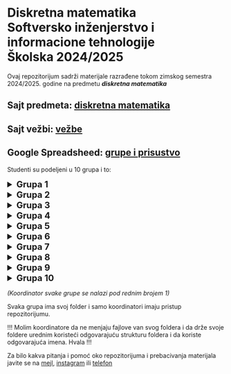 # Diskretna matematika <br /> Softversko inženjerstvo i informacione tehnologije <br /> Školska 2024/2025

Ovaj repozitorijum sadrži materijale razrađene tokom zimskog semestra 2024/2025. godine na predmetu _**diskretna matematika**_

## Sajt predmeta: [diskretna matematika](https://sites.google.com/view/dm-ftn/)
## Sajt vežbi: [vežbe](https://sites.google.com/site/radojkaciganovicftn/nastava/diskretna-matematika)
## Google Spreadsheed: [grupe i prisustvo](https://docs.google.com/spreadsheets/d/1iswk5rPmq2TmWJsrjGqEH26QxKZlirThVUGUnAvm6wM)

Studenti su podeljeni u 10 grupa i to:

<!--Grupa 1 -->
<details>
    <summary style="font-size: 1.25rem; font-weight: bold">Grupa 1</summary>
    <table>
        <thead>
            <tr>
                <th>Br.</th>
                <th>Student</th>
                <th>Broj indeksa</th>
            </tr>
        </thead>
            <tr>
                <td><b><i>1.</i></b></td>
                <td><b><i>Aleksa Dejanović</i></b></td>
                <td><b><i>SV24/2023</i></b></td>
            </tr>
            <tr>
                <td>2.</td>
                <td>Mihajlo Milojević</td>
                <td>SV57/2023</td>
            </tr>
            <tr>
                <td>3.</td>
                <td>Sara Stojkov</td>
                <td>SV38/2023</td>
            </tr>
            <tr>
                <td>4.</td>
                <td>Luka Prlinčević</td>
                <td>SV36/2023</td>
            </tr>
            <tr>
                <td>5.</td>
                <td>Anđela Bulatović</td>
                <td>SV35/2023</td>
            </tr>
            <tr>
                <td>6.</td>
                <td>Marko Milutin</td>
                <td>SV40/2023</td>
            </tr>
            <tr>
                <td>7.</td>
                <td>Petar Popović</td>
                <td>SV17/2023</td>
            </tr>
            <tr>
                <td>8.</td>
                <td>Boško Vasilić</td>
                <td>SV48/2023</td>
            </tr>
        <tbody>
        </tbody>
    </table>
</details>

<!--Grupa 2 -->
<details>
    <summary style="font-size: 1.25rem; font-weight: bold">Grupa 2</summary>
    <table>
        <thead>
            <tr>
                <th>Br.</th>
                <th>Student</th>
                <th>Broj indeksa</th>
            </tr>
        </thead>
            <tr>
                <td><b><i>1.</i></b></td>
                <td><b><i>Bogdan Ljubinković</i></b></td>
                <td><b><i>SV2/2023</i></b></td>
            </tr>
            <tr>
                <td>2.</td>
                <td>Miljan Jokić</td>
                <td>SV59/2023</td>
            </tr>
            <tr>
                <td>3.</td>
                <td>Lazar Jović</td>
                <td>SV43/2023</td>
            </tr>
            <tr>
                <td>4.</td>
                <td>Marko Đorđević</td>
                <td>SV28/2023</td>
            </tr>
            <tr>
                <td>5.</td>
                <td>Anastazija Petrov</td>
                <td>SV26/2023</td>
            </tr>
            <tr>
                <td>6.</td>
                <td>Meris Bilalović</td>
                <td>SV1/2023</td>
            </tr>
            <tr>
                <td>7.</td>
                <td>Aleksa Nenadović</td>
                <td>SV79/2023</td>
            </tr>
            <tr>
                <td>8.</td>
                <td>Dalibor Nikolić</td>
                <td>SV13/2023</td>
            </tr>
        <tbody>
        </tbody>
    </table>
</details>

<!--Grupa 3 -->
<details>
    <summary style="font-size: 1.25rem; font-weight: bold">Grupa 3</summary>
    <table>
        <thead>
            <tr>
                <th>Br.</th>
                <th>Student</th>
                <th>Broj indeksa</th>
            </tr>
        </thead>
            <tr>
                <td><b><i>1.</i></b></td>
                <td><b><i>Relja Brdar</i></b></td>
                <td><b><i>SV30/2023</i></b></td>
            </tr>
            <tr>
                <td>2.</td>
                <td>Marko Sladojević</td>
                <td>SV33/2023</td>
            </tr>
            <tr>
                <td>3.</td>
                <td>Igor Amidžić</td>
                <td>SV42/2023</td>
            </tr>
            <tr>
                <td>4.</td>
                <td>Miloš Damjanović</td>
                <td>SV44/2023</td>
            </tr>
            <tr>
                <td>5.</td>
                <td>Vukan Radojević</td>
                <td>SV67/2023</td>
            </tr>
            <tr>
                <td>6.</td>
                <td>Zoran Repić</td>
                <td>SV39/2023</td>
            </tr>
            <tr>
                <td>7.</td>
                <td>Aleksandar Papić</td>
                <td>SV80/2023</td>
            </tr>
            <tr>
                <td>8.</td>
                <td>Miloš Jovanović</td>
                <td>SV74/2023</td>
            </tr>
        <tbody>
        </tbody>
    </table>
</details>

<!--Grupa 4 -->
<details>
    <summary style="font-size: 1.25rem; font-weight: bold">Grupa 4</summary>
    <table>
        <thead>
            <tr>
                <th>Br.</th>
                <th>Student</th>
                <th>Broj indeksa</th>
            </tr>
        </thead>
            <tr>
                <td><b><i>1.</i></b></td>
                <td><b><i>Maksim Vasić</i></b></td>
                <td><b><i>SV45/2023</i></b></td>
            </tr>
            <tr>
                <td>2.</td>
                <td>Teodor Peruničić</td>
                <td>SV76/2023</td>
            </tr>
            <tr>
                <td>3.</td>
                <td>Đorđe Vujanović</td>
                <td>SV8/2023</td>
            </tr>
            <tr>
                <td>4.</td>
                <td>Nikola Pereski</td>
                <td>SV54/2023</td>
            </tr>
            <tr>
                <td>5.</td>
                <td>Ognjen Vujović</td>
                <td>SV49/2023</td>
            </tr>
            <tr>
                <td>6.</td>
                <td>Nikola Stevanović</td>
                <td>SV71/2023</td>
            </tr>
            <tr>
                <td>7.</td>
                <td>Luka Stević</td>
                <td>SV65/2023</td>
            </tr>
        <tbody>
        </tbody>
    </table>
</details>

<!--Grupa 5 -->
<details>
    <summary style="font-size: 1.25rem; font-weight: bold">Grupa 5</summary>
    <table>
        <thead>
            <tr>
                <th>Br.</th>
                <th>Student</th>
                <th>Broj indeksa</th>
            </tr>
        </thead>
            <tr>
                <td><b><i>1.</i></b></td>
                <td><b><i>Igor Novaković</i></b></td>
                <td><b><i>SV29/2023</i></b></td>
            </tr>
            <tr>
                <td>2.</td>
                <td>Ivana Ignjatić</td>
                <td>SV6/2023</td>
            </tr>
            <tr>
                <td>3.</td>
                <td>Elena Vuković</td>
                <td>SV77/2023</td>
            </tr>
            <tr>
                <td>4.</td>
                <td>Sara Cvjetković</td>
                <td>SV78/2023</td>
            </tr>
            <tr>
                <td>5.</td>
                <td>Mia Uglješić</td>
                <td>SV22/2023</td>
            </tr>
            <tr>
                <td>6.</td>
                <td>Anđela Broćeta</td>
                <td>SV75/2023</td>
            </tr>
            <tr>
                <td>7.</td>
                <td>Milan Kačarević</td>
                <td>SV73/2023</td>
            </tr>
            <tr>
                <td>8.</td>
                <td>Marko Vranješ</td>
                <td>SV72/2023</td>
            </tr>
        <tbody>
        </tbody>
    </table>
</details>

<!--Grupa 6 -->
<details>
    <summary style="font-size: 1.25rem; font-weight: bold">Grupa 6</summary>
    <table>
        <thead>
            <tr>
                <th>Br.</th>
                <th>Student</th>
                <th>Broj indeksa</th>
            </tr>
        </thead>
            <tr>
                <td><b><i>1.</i></b></td>
                <td><b><i>Lazar Topić</i></b></td>
                <td><b><i>SV62/2023</i></b></td>
            </tr>
            <tr>
                <td>2.</td>
                <td>Pavle Maksimović</td>
                <td>SV58/2023</td>
            </tr>
            <tr>
                <td>3.</td>
                <td>Nikola Ribić</td>
                <td>SV41/2023</td>
            </tr>
            <tr>
                <td>4.</td>
                <td>Lana Vuković</td>
                <td>PR89/2023</td>
            </tr>
            <tr>
                <td>5.</td>
                <td>Vuk Đorđević</td>
                <td>SV32/2023</td>
            </tr>
            <tr>
                <td>6.</td>
                <td>Nađa Lučić</td>
                <td>SV50/2023</td>
            </tr>
            <tr>
                <td>7.</td>
                <td>Dražen Božić</td>
                <td>SV56/2023</td>
            </tr>
            <tr>
                <td>8.</td>
                <td>Lazar Sazdov</td>
                <td>SV25/2023</td>
            </tr>
        <tbody>
        </tbody>
    </table>
</details>

<!--Grupa 7 -->
<details>
    <summary style="font-size: 1.25rem; font-weight: bold">Grupa 7</summary>
    <table>
        <thead>
            <tr>
                <th>Br.</th>
                <th>Student</th>
                <th>Broj indeksa</th>
            </tr>
        </thead>
            <tr>
                <td><b><i>1.</i></b></td>
                <td><b><i>Nikša Čvorović</i></b></td>
                <td><b><i>SV14/2023</i></b></td>
            </tr>
            <tr>
                <td>2.</td>
                <td>Bojana Paunović</td>
                <td>SV15/2023</td>
            </tr>
            <tr>
                <td>3.</td>
                <td>Lenka Nikolić</td>
                <td>SV16/2023</td>
            </tr>
            <tr>
                <td>4.</td>
                <td>Dejan Ostojić</td>
                <td>SV3/2023</td>
            </tr>
            <tr>
                <td>5.</td>
                <td>Miomir Dujanović</td>
                <td>SV19/2023</td>
            </tr>
            <tr>
                <td>6.</td>
                <td>Stefan Ilić</td>
                <td>SV12/2023</td>
            </tr>
            <tr>
                <td>7.</td>
                <td>Teodora Aleksić</td>
                <td>SV7/2023</td>
            </tr>
            <tr>
                <td>8.</td>
                <td>Aleksa Ćurčić</td>
                <td>SV70/2023</td>
            </tr>
        <tbody>
        </tbody>
    </table>
</details>

<!--Grupa 8 -->
<details>
    <summary style="font-size: 1.25rem; font-weight: bold">Grupa 8</summary>
    <table>
        <thead>
            <tr>
                <th>Br.</th>
                <th>Student</th>
                <th>Broj indeksa</th>
            </tr>
        </thead>
            <tr>
                <td><b><i>1.</i></b></td>
                <td><b><i>Nikola Savić</i></b></td>
                <td><b><i>SV34/2023</i></b></td>
            </tr>
            <tr>
                <td>2.</td>
                <td>Uroš Milinović</td>
                <td>SV55/2023</td>
            </tr>
            <tr>
                <td>3.</td>
                <td>Branislav Marković</td>
                <td>SV31/2023</td>
            </tr>
            <tr>
                <td>4.</td>
                <td>Nikola Bjelica</td>
                <td>SV27/2023</td>
            </tr>
            <tr>
                <td>5.</td>
                <td>Lazar Vilotić</td>
                <td>SV51/2023</td>
            </tr>
            <tr>
                <td>6.</td>
                <td>Vukašin Vitimorović</td>
                <td>SV46/2023</td>
            </tr>
            <tr>
                <td>7.</td>
                <td>Ognjen Miletić</td>
                <td>SV47/2023</td>
            </tr>
            <tr>
                <td>8.</td>
                <td>Marko Pavlović</td>
                <td>SV5/2023</td>
            </tr>
        <tbody>
        </tbody>
    </table>
</details>

<!--Grupa 9 -->
<details>
    <summary style="font-size: 1.25rem; font-weight: bold">Grupa 9</summary>
    <table>
        <thead>
            <tr>
                <th>Br.</th>
                <th>Student</th>
                <th>Broj indeksa</th>
            </tr>
        </thead>
            <tr>
                <td><b><i>1.</i></b></td>
                <td><b><i>Sofija Zorić</i></b></td>
                <td><b><i>SV60/2023</i></b></td>
            </tr>
            <tr>
                <td>2.</td>
                <td>Danica Komatović</td>
                <td>SV20/2023</td>
            </tr>
            <tr>
                <td>3.</td>
                <td>Lana Mirkov</td>
                <td>SV23/2023</td>
            </tr>
            <tr>
                <td>4.</td>
                <td>Dejana Šević</td>
                <td>SV63/2023</td>
            </tr>
            <tr>
                <td>5.</td>
                <td>Milica Jovanić</td>
                <td>SV9/2023</td>
            </tr>
            <tr>
                <td>6.</td>
                <td>Isidora Korda</td>
                <td>SV52/2023</td>
            </tr>
            <tr>
                <td>7.</td>
                <td>Ana Paroški</td>
                <td>SV53/2023</td>
            </tr>
        <tbody>
        </tbody>
    </table>
</details>

<!--Grupa 10 -->
<details>
    <summary style="font-size: 1.25rem; font-weight: bold">Grupa 10</summary>
    <table>
        <thead>
            <tr>
                <th>Br.</th>
                <th>Student</th>
                <th>Broj indeksa</th>
            </tr>
        </thead>
            <tr>
                <td><b><i>1.</i></b></td>
                <td><b><i>Vedran Bajić</i></b></td>
                <td><b><i>SV10/2023</i></b></td>
            </tr>
            <tr>
                <td>2.</td>
                <td>Aleksandar Stevanović</td>
                <td>SV4/2023</td>
            </tr>
            <tr>
                <td>3.</td>
                <td>Vukašin Vujović</td>
                <td>SV11/2023</td>
            </tr>
            <tr>
                <td>4.</td>
                <td>Milan Sazdov</td>
                <td>SV21/2023</td>
            </tr>
            <tr>
                <td>5.</td>
                <td>Igor Maljik</td>
                <td>SV37/2023</td>
            </tr>
        <tbody>
        </tbody>
    </table>
</details>

*(Koordinator svake grupe se nalazi pod rednim brojem 1)*

Svaka grupa ima svoj folder i samo koordinatori imaju pristup repozitorijumu. 

!!! Molim koordinatore da ne menjaju fajlove van svog foldera i da drže svoje foldere urednim koristeći odgovarajuću strukturu foldera i da koriste odgovarajuća imena. Hvala !!!

Za bilo kakva pitanja i pomoć oko repozitorijuma i prebacivanja materijala javite se na [mejl](mailto:milojevicm374@gmail.com), [instagram](https://www.instagram.com/milojevicmihajlo/) ili [telefon](tel:0649781191)